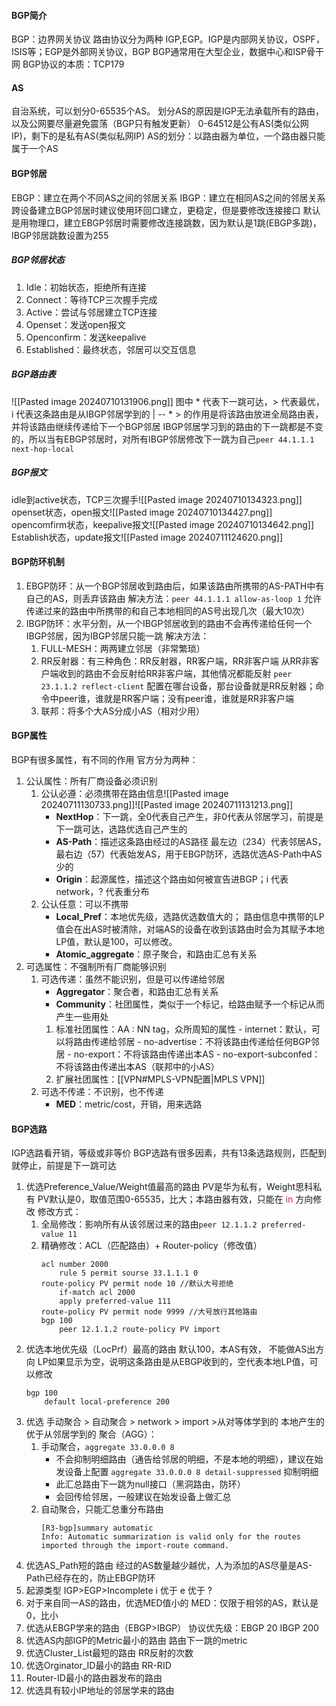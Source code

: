 #### BGP简介
BGP：边界网关协议
路由协议分为两种 IGP,EGP。IGP是内部网关协议，OSPF，ISIS等；EGP是外部网关协议，BGP
BGP通常用在大型企业，数据中心和ISP骨干网
BGP协议的本质：TCP179
#### AS
自治系统，可以划分0-65535个AS。
划分AS的原因是IGP无法承载所有的路由，以及公网要尽量避免震荡（BGP只有触发更新）
0-64512是公有AS(类似公网IP)，剩下的是私有AS(类似私网IP)
AS的划分：以路由器为单位，一个路由器只能属于一个AS
#### BGP邻居
EBGP：建立在两个不同AS之间的邻居关系
IBGP：建立在相同AS之间的邻居关系
跨设备建立BGP邻居时建议使用环回口建立，更稳定，但是要修改连接接口
默认是用物理口，建立EBGP邻居时需要修改连接跳数，因为默认是1跳(EBGP多跳)，IBGP邻居跳数设置为255
##### BGP邻居状态
1. Idle：初始状态，拒绝所有连接
2. Connect：等待TCP三次握手完成
3. Active：尝试与邻居建立TCP连接
4. Openset：发送open报文
5. Openconfirm：发送keepalive
6. Established：最终状态，邻居可以交互信息
##### BGP路由表
![[Pasted image 20240710131906.png]]
图中 * 代表下一跳可达，> 代表最优，i 代表这条路由是从IBGP邻居学到的
| -- * > 的作用是将该路由放进全局路由表，并将该路由继续传递给下一个BGP邻居
IBGP邻居学习到的路由的下一跳都是不变的，所以当有EBGP邻居时，对所有IBGP邻居修改下一跳为自己`peer 44.1.1.1 next-hop-local` 
##### BGP报文
idle到active状态，TCP三次握手![[Pasted image 20240710134323.png]]
openset状态，open报文![[Pasted image 20240710134427.png]]
opencomfirm状态，keepalive报文![[Pasted image 20240710134642.png]]
Establish状态，update报文![[Pasted image 20240711124620.png]]
#### BGP防环机制
1. EBGP防环：从一个BGP邻居收到路由后，如果该路由所携带的AS-PATH中有自己的AS，则丢弃该路由
   解决方法：`peer 44.1.1.1 allow-as-loop 1` 允许传递过来的路由中所携带的和自己本地相同的AS号出现几次（最大10次）
2. IBGP防环：水平分割，从一个IBGP邻居收到的路由不会再传递给任何一个IBGP邻居，因为IBGP邻居只能一跳
   解决方法：
   1. FULL-MESH：两两建立邻居（非常繁琐）
   2. RR反射器：有三种角色：RR反射器，RR客户端，RR非客户端
      从RR非客户端收到的路由不会反射给RR非客户端，其他情况都能反射
      `peer 23.1.1.2 reflect-client` 配置在哪台设备，那台设备就是RR反射器；命令中peer谁，谁就是RR客户端；没有peer谁，谁就是RR非客户端
    3. 联邦：将多个大AS分成小AS（相对少用）
#### BGP属性
BGP有很多属性，有不同的作用
官方分为两种：
1. 公认属性：所有厂商设备必须识别
   1. 公认必遵：必须携带在路由信息![[Pasted image 20240711130733.png]]![[Pasted image 20240711131213.png]]
      - **NextHop**：下一跳，全0代表自己产生，非0代表从邻居学习，前提是下一跳可达，选路优选自己产生的
      - **AS-Path**：描述这条路由经过的AS路径
      最左边（234）代表邻居AS，最右边（57）代表始发AS，用于EBGP防环，选路优选AS-Path中AS少的
      - **Origin**：起源属性，描述这个路由如何被宣告进BGP；i 代表network，? 代表重分布
   1. 公认任意：可以不携带
      - **Local_Pref**：本地优先级，选路优选数值大的；
        路由信息中携带的LP值会在出AS时被清除，对端AS的设备在收到该路由时会为其赋予本地LP值，默认是100，可以修改。
      - **Atomic_aggregate**：原子聚合，和路由汇总有关系
2. 可选属性：不强制所有厂商能够识别
	1. 可选传递：虽然不能识别，但是可以传递给邻居
	   - **Aggregator**：聚合者，和路由汇总有关系
	   - **Community**：社团属性，类似于一个标记，给路由赋予一个标记从而产生一些用处
		1. 标准社团属性：AA : NN tag，众所周知的属性
			   - internet：默认，可以将路由传递给邻居
			   - no-advertise：不将该路由传递给任何BGP邻居
			   - no-export：不将该路由传递出本AS
			   - no-export-subconfed：不将该路由传递出本AS（联邦中的小AS）
		2. 扩展社团属性：[[VPN#MPLS-VPN配置|MPLS VPN]]
	1. 可选不传递：不识别，也不传递
	   - **MED**：metric/cost，开销，用来选路
#### BGP选路
IGP选路看开销，等级或非等价
BGP选路有很多因素，共有13条选路规则，匹配到就停止，前提是下一跳可达
1. 优选Preference_Value/Weight值最高的路由
   PV是华为私有，Weight思科私有
   PV默认是0，取值范围0-65535，比大；本路由器有效，只能在 <font style="color:#de1c31">in</font> 方向修改
   修改方式：
   1. 全局修改：影响所有从该邻居过来的路由`peer 12.1.1.2 preferred-value 11`
   2. 精确修改：ACL（匹配路由）+ Router-policy（修改值）
		```
		acl number 2000
			rule 5 permit sourse 33.1.1.1 0
		route-policy PV permit node 10 //默认大号拒绝
			if-match acl 2000
			apply preferred-value 111
		route-policy PV permit node 9999 //大号放行其他路由
		bgp 100
			peer 12.1.1.2 route-policy PV import
		```
2. 优选本地优先级（LocPrf）最高的路由
	默认100，本AS有效， 不能做AS出方向
	LP如果显示为空，说明这条路由是从EBGP收到的，空代表本地LP值，可以修改
	```
	bgp 100
		default local-preference 200
	```
3. 优选 手动聚合 > 自动聚合 > network > import >从对等体学到的
	本地产生的优于从邻居学到的
	聚合（AGG）：
	1. 手动聚合，`aggregate 33.0.0.0 8`
		- 不会抑制明细路由（通告给邻居的明细，不是本地的明细），建议在始发设备上配置
		`aggregate 33.0.0.0 8 detail-suppressed`  抑制明细
		- 此汇总路由下一跳为null接口（黑洞路由，防环）
		- 会回传给邻居，一般建议在始发设备上做汇总
	2. 自动聚合，只能汇总重分布路由
	   ```
	   [R3-bgp]summary automatic
	   Info: Automatic summarization is valid only for the routes imported through the import-route command.
		```
4. 优选AS_Path短的路由
	经过的AS数量越少越优，人为添加的AS尽量是AS-Path已经存在的，防止EBGP防环
5. 起源类型 IGP>EGP>Incomplete
	i 优于 e 优于 ?
6. 对于来自同一AS的路由，优选MED值小的
	MED：仅限于相邻的AS，默认是0，比小
7. 优选从EBGP学来的路由（EBGP>IBGP）
	协议优先级：EBGP 20   IBGP 200
8. 优选AS内部IGP的Metric最小的路由
	路由下一跳的metric
9. 优选Cluster_List最短的路由
	RR反射的次数
10. 优选Orginator_ID最小的路由
	RR-RID
11. Router-ID最小的路由器发布的路由
12. 优选具有较小IP地址的邻居学来的路由